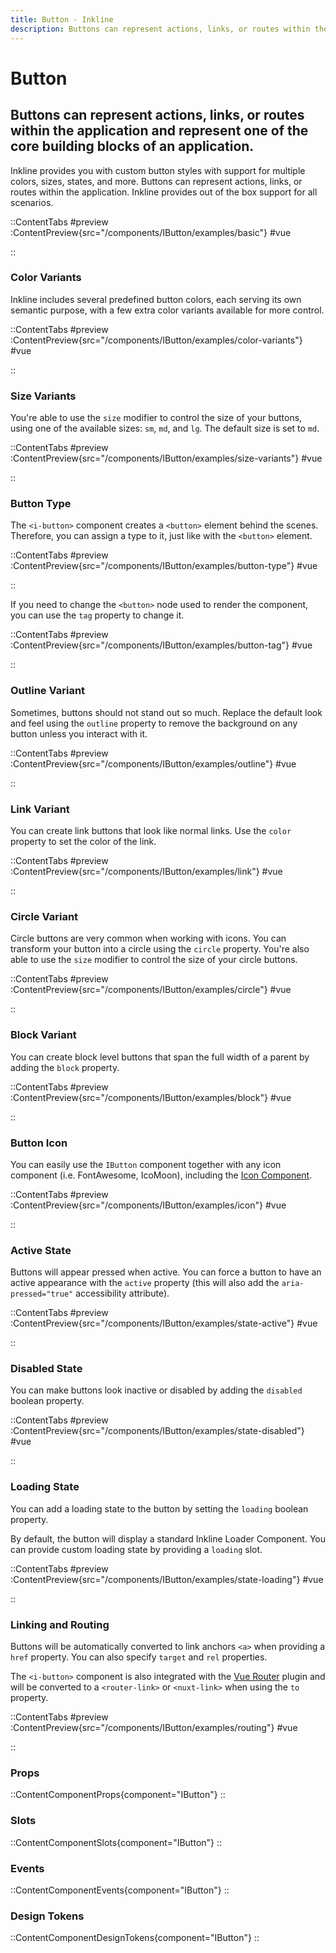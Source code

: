 ```yaml
---
title: Button - Inkline
description: Buttons can represent actions, links, or routes within the application and represent one of the core building blocks of an application. 
---
```


# Button
## Buttons can represent actions, links, or routes within the application and represent one of the core building blocks of an application.

Inkline provides you with custom button styles with support for multiple colors, sizes, states, and more. Buttons can represent actions, links, or routes within the application. Inkline provides out of the box support for all scenarios.

::ContentTabs
#preview
:ContentPreview{src="/components/IButton/examples/basic"}
#vue
<!-- Autodocs{src="@inkline/inkline/components/IButton/examples/basic.vue" lang="vue"} -->
::

### Color Variants
Inkline includes several predefined button colors, each serving its own semantic purpose, with a few extra color variants available for more control.

::ContentTabs
#preview
:ContentPreview{src="/components/IButton/examples/color-variants"}
#vue
<!-- Autodocs{src="@inkline/inkline/components/IButton/examples/color-variants.vue" lang="vue"} -->
::


### Size Variants
You're able to use the `size` modifier to control the size of your buttons, using one of the available sizes: `sm`, `md`, and `lg`. The default size is set to `md`.

::ContentTabs
#preview
:ContentPreview{src="/components/IButton/examples/size-variants"}
#vue
<!-- Autodocs{src="@inkline/inkline/components/IButton/examples/size-variants.vue" lang="vue"} -->
::


### Button Type
The `<i-button>` component creates a `<button>` element behind the scenes. Therefore, you can assign a type to it, just like with the `<button>` element.

::ContentTabs
#preview
:ContentPreview{src="/components/IButton/examples/button-type"}
#vue
<!-- Autodocs{src="@inkline/inkline/components/IButton/examples/button-type.vue" lang="vue"} -->
::

If you need to change the `<button>` node used to render the component, you can use the `tag` property to change it.

::ContentTabs
#preview
:ContentPreview{src="/components/IButton/examples/button-tag"}
#vue
<!-- Autodocs{src="@inkline/inkline/components/IButton/examples/button-tag.vue" lang="vue"} -->
::


### Outline Variant
Sometimes, buttons should not stand out so much. Replace the default look and feel using the `outline` property to remove the background on any button unless you interact with it.

::ContentTabs
#preview
:ContentPreview{src="/components/IButton/examples/outline"}
#vue
<!-- Autodocs{src="@inkline/inkline/components/IButton/examples/outline.vue" lang="vue"} -->
::


### Link Variant
You can create link buttons that look like normal links. Use the `color` property to set the color of the link.

::ContentTabs
#preview
:ContentPreview{src="/components/IButton/examples/link"}
#vue
<!-- Autodocs{src="@inkline/inkline/components/IButton/examples/link.vue" lang="vue"} -->
::

### Circle Variant
Circle buttons are very common when working with icons. You can transform your button into a circle using the `circle` property. You're also able to use the `size` modifier to control the size of your circle buttons. 

::ContentTabs
#preview
:ContentPreview{src="/components/IButton/examples/circle"}
#vue
<!-- Autodocs{src="@inkline/inkline/components/IButton/examples/circle.vue" lang="vue"} -->
::

### Block Variant
You can create block level buttons that span the full width of a parent by adding the `block` property.

::ContentTabs
#preview
:ContentPreview{src="/components/IButton/examples/block"}
#vue
<!-- Autodocs{src="@inkline/inkline/components/IButton/examples/block.vue" lang="vue"} -->
::


### Button Icon
You can easily use the `IButton` component together with any icon component (i.e. FontAwesome, IcoMoon), including the [Icon Component](/docs/components/icon).

::ContentTabs
#preview
:ContentPreview{src="/components/IButton/examples/icon"}
#vue
<!-- Autodocs{src="@inkline/inkline/components/IButton/examples/icon.vue" lang="vue"} -->
::

### Active State
Buttons will appear pressed when active. You can force a button to have an active appearance with the `active` property (this will also add the `aria-pressed="true"` accessibility attribute).

::ContentTabs
#preview
:ContentPreview{src="/components/IButton/examples/state-active"}
#vue
<!-- Autodocs{src="@inkline/inkline/components/IButton/examples/state-active.vue" lang="vue"} -->
::


### Disabled State
You can make buttons look inactive or disabled by adding the `disabled` boolean property.

::ContentTabs
#preview
:ContentPreview{src="/components/IButton/examples/state-disabled"}
#vue
<!-- Autodocs{src="@inkline/inkline/components/IButton/examples/state-disabled.vue" lang="vue"} -->
::


### Loading State
You can add a loading state to the button by setting the `loading` boolean property. 

By default, the button will display a standard Inkline Loader Component. You can provide custom loading state by providing a `loading` slot.

::ContentTabs
#preview
:ContentPreview{src="/components/IButton/examples/state-loading"}
#vue
<!-- Autodocs{src="@inkline/inkline/components/IButton/examples/state-loading.vue" lang="vue"} -->
::


### Linking and Routing
Buttons will be automatically converted to link anchors `<a>` when providing a `href` property. You can also specify `target` and `rel` properties.

The `<i-button>` component is also integrated with the [Vue Router](https://router.vuejs.org) plugin and will be converted to a `<router-link>` or `<nuxt-link>` when using the `to` property.

::ContentTabs
#preview
:ContentPreview{src="/components/IButton/examples/routing"}
#vue
<!-- Autodocs{src="@inkline/inkline/components/IButton/examples/routing.vue" lang="vue"} -->
::


### Props
::ContentComponentProps{component="IButton"}
::

### Slots
::ContentComponentSlots{component="IButton"}
::

### Events
::ContentComponentEvents{component="IButton"} 
::

### Design Tokens
::ContentComponentDesignTokens{component="IButton"}
::
